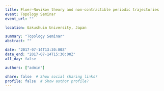 ```yaml
---
title: Floer–Novikov theory and non-contractible periodic trajectories
event: Topology Seminar
event_url: ""

location: Gakushuin University, Japan

summary: "Topology Seminar"
abstract: ""

date: "2017-07-14T13:30:00Z"
date_end: "2017-07-14T15:30:00Z"
all_day: false

authors: ["admin"]

share: false  # Show social sharing links?
profile: false  # Show author profile?
---
```

